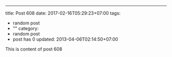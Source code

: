---
title: Post 608
date: 2017-02-16T05:29:23+07:00
tags:
  - random post
  - ""
category:
  - random post
  - post has 0
updated: 2013-04-06T02:14:50+07:00

This is content of post 608